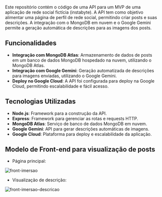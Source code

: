 Este repositório contém o código de uma API para um MVP de uma aplicação de rede social fictícia (instabyte). A API tem como objetivo alimentar uma página de perfil de rede social, permitindo criar posts e suas descrições. A integração com o MongoDB em nuvem e o Google Gemini permite a geração automática de descrições para as imagens dos posts.

## Funcionalidades

- **Integração com MongoDB Atlas**: Armazenamento de dados de posts em um banco de dados MongoDB hospedado na nuvem, utilizando o MongoDB Atlas.
- **Integração com Google Gemini**: Geração automatizada de descrições para imagens enviadas, utilizando o Google Gemini.
- **Deploy no Google Cloud**: A API foi configurada para deploy na Google Cloud, permitindo escalabilidade e fácil acesso.

## Tecnologias Utilizadas

- **Node.js**: Framework para a construção da API.
- **Express**: Framework para gerenciar as rotas e requests HTTP.
- **MongoDB Atlas**: Serviço de banco de dados MongoDB em nuvem.
- **Google Gemini**: API para gerar descrições automáticas de imagens.
- **Google Cloud**: Plataforma para deploy e escalabilidade da aplicação.

## Modelo de Front-end para visualização de posts

- Página principal:

![front-imersao](https://github.com/user-attachments/assets/a9d66eee-474d-4283-83cd-aa51e898eb0f)

- Visualização de descrição:

![front-imersao-descricao](https://github.com/user-attachments/assets/1d395b03-0cda-4c8a-b000-febd4ecf6e1e)
